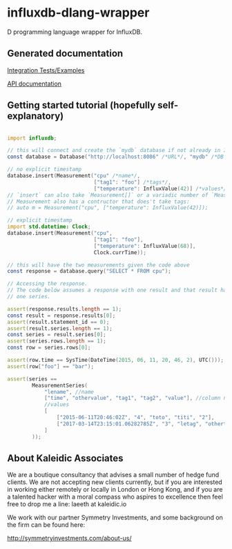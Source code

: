 # influxdb-dlang-wrapper

D programming language wrapper for InfluxDB.

Generated documentation
-----------------------

[Integration Tests/Examples](http://influxdb.code.kaleidic.io/integration.html)

[API documentation](http://influxdb.code.kaleidic.io/influxdb.html)

Getting started tutorial (hopefully self-explanatory)
-----------------------------------------------------

```d

import influxdb;

// this will connect and create the `mydb` database if not already in InfluxDB
const database = Database("http://localhost:8086" /*URL*/, "mydb" /*DB name*/);

// no explicit timestamp
database.insert(Measurement("cpu" /*name*/,
                            ["tag1": "foo"] /*tags*/,
                            ["temperature": InfluxValue(42)] /*values*/));
// `insert` can also take `Measurement[]` or a variadic number of `Measurement`s
// Measurement also has a contructor that does't take tags:
// auto m = Measurement("cpu", ["temperature": InfluxValue(42)]);

// explicit timestamp
import std.datetime: Clock;
database.insert(Measurement("cpu",
                            ["tag1": "foo"],
                            ["temperature": InfluxValue(68)],
                            Clock.currTime));

// this will have the two measurements given the code above
const response = database.query("SELECT * FROM cpu");

// Accessing the response.
// The code below assumes a response with one result and that result has only
// one series.

assert(response.results.length == 1);
const result = response.results[0];
assert(result.statement_id == 0);
assert(result.series.length == 1);
const series = result.series[0];
assert(series.rows.length == 1);
const row = series.rows[0];

assert(row.time == SysTime(DateTime(2015, 06, 11, 20, 46, 2), UTC()));
assert(row["foo"] == "bar");

assert(series ==
        MeasurementSeries(
            "lename", //name
            ["time", "othervalue", "tag1", "tag2", "value"], //column names
            //values
            [
                ["2015-06-11T20:46:02Z", "4", "toto", "titi", "2"],
                ["2017-03-14T23:15:01.06282785Z", "3", "letag", "othertag", "1"],
            ]
        ));
```


About Kaleidic Associates
-------------------------
We are a boutique consultancy that advises a small number of hedge fund clients.  We are
not accepting new clients currently, but if you are interested in working either remotely
or locally in London or Hong Kong, and if you are a talented hacker with a moral compass
who aspires to excellence then feel free to drop me a line: laeeth at kaleidic.io

We work with our partner Symmetry Investments, and some background on the firm can be
found here:

http://symmetryinvestments.com/about-us/
